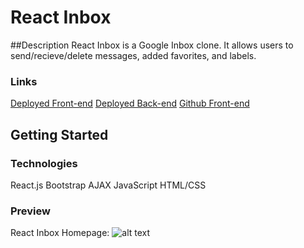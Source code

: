 # React Inbox
##Description
React Inbox is a Google Inbox clone. It allows users to send/recieve/delete messages, added favorites, and labels.

### Links
[Deployed Front-end](https://fogle-react-inbox.herokuapp.com/)
[Deployed Back-end](https://fogle-collective-api.herokuapp.com/api/messages)
[Github Front-end](https://github.com/grantfogle/react-inbox)

## Getting Started
### Technologies
React.js
Bootstrap
AJAX
JavaScript
HTML/CSS

### Preview

React Inbox Homepage: 
![alt text](https://github.com/grantfogle/react-inbox/Users/grantfogle/playground/block-2/react-inbox/ReactInboxSS.png "React Inbox Screenshot")
